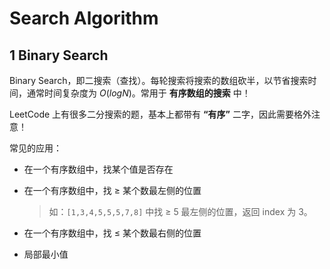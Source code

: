 # Search Algorithm

## 1 Binary Search

Binary Search，即二搜索（查找）。每轮搜索将搜索的数组砍半，以节省搜索时间，通常时间复杂度为 $O(logN)$。常用于 **有序数组的搜索** 中！

LeetCode 上有很多二分搜索的题，基本上都带有 **“有序”** 二字，因此需要格外注意！

常见的应用：

- 在一个有序数组中，找某个值是否存在

- 在一个有序数组中，找 $\ge$ 某个数最左侧的位置

  > 如：`[1,3,4,5,5,5,7,8]` 中找 $\ge$ 5 最左侧的位置，返回 index 为 3。 

- 在一个有序数组中，找 $\le$ 某个数最右侧的位置

- 局部最小值



